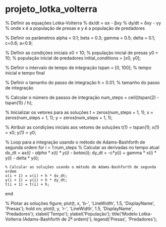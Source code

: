 # projeto_lotka_volterra

% Definir as equações Lotka-Volterra
% dx/dt = αx - βxy
% dy/dt = δxy - γy
% onde x é a população de presas e y é a população de predadores

% Definir os parâmetros
alpha = 0.1;
beta = 0.3;
gamma = 0.5;
delta = 0.1;
c=0.6;
a=0.9;

% Definir as condições iniciais
x0 = 10; % população inicial de presas
y0 = 10; % população inicial de predadores
initial_conditions = [x0, y0];

% Definir o intervalo de tempo de integração
tspan = [0, 100]; % tempo inicial e tempo final

% Definir o tamanho do passo de integração
h = 0.01; % tamanho do passo de integração

% Calcular o número de passos de integração
num_steps = ceil((tspan(2) - tspan(1)) / h);

% Inicializar os vetores para as soluções
t = zeros(num_steps + 1, 1);
x = zeros(num_steps + 1, 1);
y = zeros(num_steps + 1, 1);

% Atribuir as condições iniciais aos vetores de soluções
t(1) = tspan(1);
x(1) = x0;
y(1) = y0;

% Loop para a integração usando o método de Adams-Bashforth de segunda ordem
for i = 1:num_steps
    % Calcular as derivadas no tempo atual
    dx_dt =  a*x(i) - alpha * x(i) * y(i) - beta*x(i);
    dy_dt = -c*y(i) + gamma * x(i) * y(i) - delta * y(i);
    
    % Calcular as soluções usando o método de Adams-Bashforth de segunda ordem
    x(i + 1) = x(i) + h * dx_dt;
    y(i + 1) = y(i) + h * dy_dt;
    t(i + 1) = t(i) + h;
end

% Plotar as soluções
figure;
plot(t, x, 'b-', 'LineWidth', 1.5, 'DisplayName', 'Presas');
hold on;
plot(t, y, 'r-', 'LineWidth', 1.5, 'DisplayName', 'Predadores');
xlabel('Tempo');
ylabel('População');
title('Modelo Lotka-Volterra (Adams-Bashforth de 2ª ordem)');
legend('Presas', 'Predadores');
